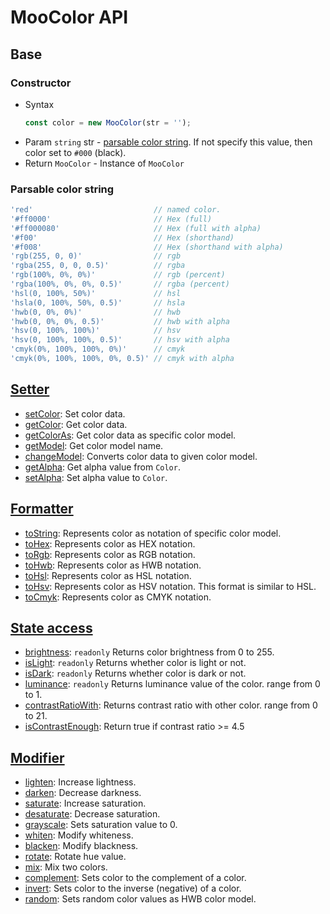 # MooColor API

## Base

### Constructor

- Syntax
  ``` js
  const color = new MooColor(str = '');
  ```
- Param `string` str - [parsable color string](#parsable-color-string). If not specify this value, then color set to `#000` (black).
- Return `MooColor` - Instance of `MooColor`

### Parsable color string

``` js
'red'                           // named color.
'#ff0000'                       // Hex (full)
'#ff000080'                     // Hex (full with alpha)
'#f00'                          // Hex (shorthand)
'#f008'                         // Hex (shorthand with alpha)
'rgb(255, 0, 0)'                // rgb
'rgba(255, 0, 0, 0.5)'          // rgba
'rgb(100%, 0%, 0%)'             // rgb (percent)
'rgba(100%, 0%, 0%, 0.5)'       // rgba (percent)
'hsl(0, 100%, 50%)'             // hsl
'hsla(0, 100%, 50%, 0.5)'       // hsla
'hwb(0, 0%, 0%)'                // hwb
'hwb(0, 0%, 0%, 0.5)'           // hwb with alpha
'hsv(0, 100%, 100%)'            // hsv
'hsv(0, 100%, 100%, 0.5)'       // hsv with alpha
'cmyk(0%, 100%, 100%, 0%)'      // cmyk
'cmyk(0%, 100%, 100%, 0%, 0.5)' // cmyk with alpha
```

## [Setter](setter.md)

- [setColor](setter.md#setcolor): Set color data.
- [getColor](setter.md#getcolor): Get color data.
- [getColorAs](setter.md#getcoloras): Get color data as specific color model.
- [getModel](setter.md#getmodel): Get color model name.
- [changeModel](setter.md#changemodel): Converts color data to given color model.
- [getAlpha](setter.md#getalpha): Get alpha value from `Color`.
- [setAlpha](setter.md#setalpha): Set alpha value to `Color`.

## [Formatter](formatter.md)

- [toString](formatter.md#tostring): Represents color as notation of specific color model.
- [toHex](formatter.md#tohex): Represents color as HEX notation.
- [toRgb](formatter.md#torgb): Represents color as RGB notation.
- [toHwb](formatter.md#tohwb): Represents color as HWB notation.
- [toHsl](formatter.md#tohsl): Represents color as HSL notation.
- [toHsv](formatter.md#tohsv): Represents color as HSV notation. This format is similar to HSL.
- [toCmyk](formatter.md#tocmyk): Represents color as CMYK notation.

## [State access](state-access.md)

- [brightness](state-access.md#brightness): `readonly` Returns color brightness from 0 to 255.
- [isLight](state-access.md#islight): `readonly` Returns whether color is light or not.
- [isDark](state-access.md#isdark): `readonly` Returns whether color is dark or not.
- [luminance](state-access.md#luminance): `readonly` Returns luminance value of the color. range from 0 to 1.
- [contrastRatioWith](state-access.md#contrastratiowith): Returns contrast ratio with other color. range from 0 to 21.
- [isContrastEnough](state-access.md#iscontrastenough): Return true if contrast ratio >= 4.5

## [Modifier](modifier.md)

- [lighten](modifier.md#lighten): Increase lightness.
- [darken](modifier.md#darken): Decrease darkness.
- [saturate](modifier.md#saturate): Increase saturation.
- [desaturate](modifier.md#desaturate): Decrease saturation.
- [grayscale](modifier.md#grayscale): Sets saturation value to 0.
- [whiten](modifier.md#whiten): Modify whiteness.
- [blacken](modifier.md#blacken): Modify blackness.
- [rotate](modifier.md#rotate): Rotate hue value.
- [mix](modifier.md#mix): Mix two colors.
- [complement](modifier.md#complement): Sets color to the complement of a color.
- [invert](modifier.md#invert): Sets color to the inverse (negative) of a color.
- [random](modifier.md#random): Sets random color values as HWB color model.
